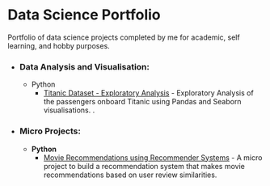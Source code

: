 # Data Science Portfolio
Portfolio of data science projects completed by me for academic, self learning, and hobby purposes.

- ### Data Analysis and Visualisation:

  - Python
  	- [Titanic Dataset - Exploratory Analysis](https://github.com/klema21/data-science-portfolio/blob/master/Titanic%20Dataset%20-%20Exploratory%20%20Analysis.ipynb) - Exploratory Analysis of the passengers onboard Titanic using Pandas and Seaborn visualisations. .

  

- ### Micro Projects: 

	- __Python__
		- [Movie Recommendations using Recommender Systems](https://github.com/klema21/data-science-portfolio/blob/master/Titanic%20Dataset%20-%20Exploratory%20%20Analysis.ipynb) - A micro project to build a recommendation system that makes movie recommendations based on user review similarities.